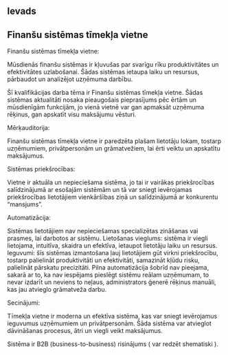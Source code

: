 ## Ievads

## Finanšu sistēmas tīmekļa vietne

Finanšu sistēmas tīmekļa vietne:

Mūsdienās finanšu sistēmas ir kļuvušas par svarīgu rīku produktivitātes un efektivitātes uzlabošanai. Šādas sistēmas ietaupa laiku un resursus, pārbaudot un analizējot uzņēmuma darbību.

Šī kvalifikācijas darba tēma ir Finanšu sistēmas tīmekļa vietne. Šādas sistēmas aktualitāti nosaka pieaugošais pieprasījums pēc ērtām un mūsdienīgām funkcijām, jo vienā vietnē var gan apmaksāt uzņēmuma rēķinus, gan apskatīt visu maksājumu vēsturi.

Mērķauditorija:

Finanšu sistēmas tīmekļa vietne ir paredzēta plašam lietotāju lokam, tostarp uzņēmumiem, privātpersonām un grāmatvežiem, lai ērti veiktu un apskatītu maksājumus.

Sistēmas priekšrocības:

Vietne ir aktuāla un nepieciešama sistēma, jo tai ir vairākas priekšrocības salīdzinājumā ar esošajām sistēmām un tā var sniegt ievērojamas priekšrocības lietotājiem vienkāršības ziņā un salīdzinājumā ar konkurentu “mansjums”.



Automatizācija:

Sistēmas lietotājiem nav nepieciešamas specializētas zināšanas vai prasmes, lai darbotos ar sistēmu. Lietošanas vieglums: sistēma ir viegli lietojama, intuitīva, skaidra un efektīva, ietaupot lietotāju laiku un resursus. Ieguvumi: šīs sistēmas izmantošana ļauj lietotājiem gūt virkni priekšrocību, tostarp palielināt produktivitāti un efektivitāti, samazināt kļūdu risku, palielināt pārskatu precizitāti. Pilna automatizācija šobrīd nav pieejama, sakarā ar to, ka nav iespējams pieslēgt sistēmu reālam uzņēmumam, to nevar izdarīt un neviens to neļaus, administrators ģenerē rēķinus manuāli, kas jau atvieglo grāmatveža darbu.


Secinājumi:

Tīmekļa vietne ir moderna un efektīva sistēma, kas var sniegt ievērojamus ieguvumus uzņēmumiem un privātpersonām. Šāda sistēma var atvieglot dāvināšanas procesus, ātri un viegli veikt maksājumus.



Sistēma ir B2B (business-to-business) risinājums ( var redzēt shematiski ).
